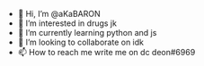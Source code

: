 - 👋 Hi, I’m @aKaBARON
- 👀 I’m interested in drugs jk
- 🌱 I’m currently learning python and js
- 💞️ I’m looking to collaborate on idk
- 📫 How to reach me write me on dc deon#6969

<!---
aKaBARON/aKaBARON is a ✨ special ✨ repository because its `README.md` (this file) appears on your GitHub profile.
You can click the Preview link to take a look at your changes.
--->
